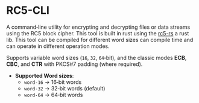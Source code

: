 # RC5-CLI

A command‑line utility for encrypting and decrypting files or data streams using the RC5 block cipher. This tool is built
in rust using the [rc5-rs](./README.md) a rust lib. This tool can be compiled for different word sizes can compile time and
can operate in different operation modes.


Supports variable word sizes (`16`, `32`, `64`‑bit), and the classic modes **ECB**, **CBC**, and **CTR** with PKCS#7 padding (where required).


- **Supported Word sizes**:  
  - `word-16` → 16‑bit words  
  - `word-32` → 32‑bit words (default)  
  - `word-64` → 64‑bit words  
